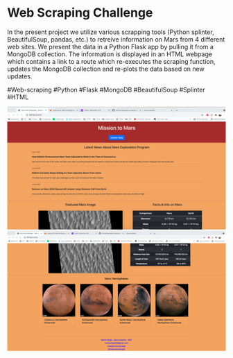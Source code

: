 # Web Scraping Challenge
In the present project we utilize various scrapping tools (Python splinter, BeautifulSoup, pandas, etc.) to retreive information on Mars from 4 different web sites. We present the data in a Python Flask app by pulling it from a MongoDB collection. The information is displayed in an HTML webpage which contains a link to a route which re-executes the scraping function, updates the MongoDB collection and re-plots the data based on new updates.

#Web-scraping #Python #Flask #MongoDB #BeautifulSoup #Splinter #HTML

![Screenshot1](https://raw.githubusercontent.com/martinsingla/web-scraping-challenge/main/screenshots/screenshot1.png)
![Screenshot2](https://raw.githubusercontent.com/martinsingla/web-scraping-challenge/main/screenshots/screenshot2.png)
